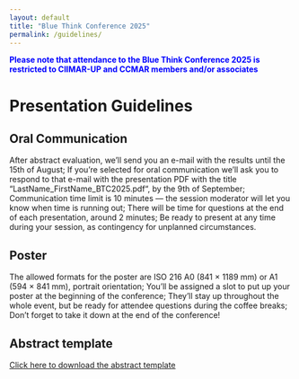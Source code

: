 ```yaml
---
layout: default
title: "Blue Think Conference 2025"
permalink: /guidelines/
---
```

<b style="color:blue;"> Please note that attendance to the Blue Think Conference 2025 is restricted to CIIMAR-UP and CCMAR members and/or associates </b>

# Presentation Guidelines

## Oral Communication
After abstract evaluation, we’ll send you an e-mail with the results until the 15th of August;
If you’re selected for oral communication we’ll ask you to respond to that e-mail with the presentation PDF with the title “LastName_FirstName_BTC2025.pdf“, by the 9th of September;
Communication time limit is 10 minutes — the session moderator will let you know when time is running out;
There will be time for questions at the end of each presentation, around 2 minutes;
Be ready to present at any time during your session, as contingency for unplanned circumstances.

## Poster
The allowed formats for the poster are ISO 216 A0 (841 × 1189 mm) or A1 (594 × 841 mm), portrait orientation;
You’ll be assigned a slot to put up your poster at the beginning of the conference;
They’ll stay up throughout the whole event, but be ready for attendee questions during the coffee breaks;
Don’t forget to take it down at the end of the conference!

## Abstract template

<div class="rectangle">
 <a href="https://phdcommitee.github.io/btc2025//assets/documents/Abstract_Template_BTC2025.docx" download="Abstract Template"> Click here to download the abstract template  </a>
</div>


